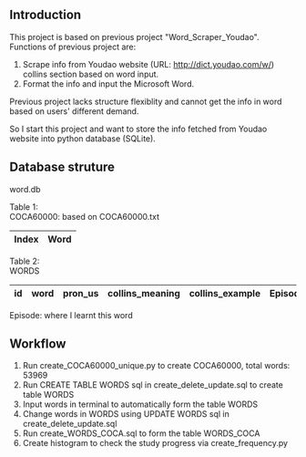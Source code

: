 ## Introduction
This project is based on previous project "Word_Scraper_Youdao". Functions of previous project are:  
1. Scrape info from Youdao website (URL: http://dict.youdao.com/w/) collins section based on word input.
2. Format the info and input the Microsoft Word.

Previous project lacks structure flexiblity and cannot get the info in word based on users' different demand.

So I start this project and want to store the info fetched from Youdao website into python database (SQLite).

## Database struture
word.db

Table 1:  
COCA60000: based on COCA60000.txt

| Index | Word |
| :-: | :-: |

Table 2:  
WORDS

| id | word | pron_us | collins_meaning | collins_example | Episode |
| :-: | :-: | :-: | :-:| :-:| :-:|

Episode: where I learnt this word

## Workflow
1. Run create_COCA60000_unique.py to create COCA60000, total words: 53969
2. Run CREATE TABLE WORDS sql in create_delete_update.sql to create table WORDS
3. Input words in terminal to automatically form the table WORDS
4. Change words in WORDS using UPDATE WORDS sql in create_delete_update.sql
5. Run create_WORDS_COCA.sql to form the table WORDS_COCA
6. Create histogram to check the study progress via create_frequency.py
